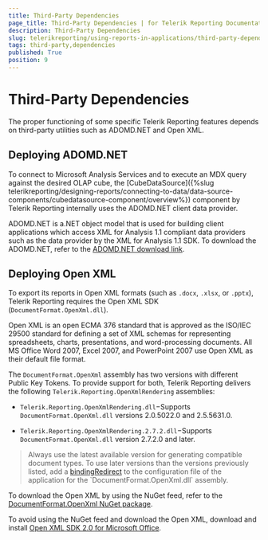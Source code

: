 ```yaml
---
title: Third-Party Dependencies
page_title: Third-Party Dependencies | for Telerik Reporting Documentation
description: Third-Party Dependencies
slug: telerikreporting/using-reports-in-applications/third-party-dependencies
tags: third-party,dependencies
published: True
position: 9
---
```


# Third-Party Dependencies



The proper functioning of some specific Telerik Reporting features depends on third-party utilities         such as ADOMD.NET and Open XML.       

## Deploying ADOMD.NET

To connect to Microsoft Analysis Services and to execute an MDX query against the desired OLAP cube, the           [CubeDataSource]({%slug telerikreporting/designing-reports/connecting-to-data/data-source-components/cubedatasource-component/overview%}) component by Telerik Reporting internally uses the ADOMD.NET client data provider.         

ADOMD.NET is a.NET object model that is used for building client applications which access XML for           Analysis 1.1 compliant data providers such as the data provider by the XML for Analysis 1.1 SDK.           To download the ADOMD.NET, refer to the            [ADOMD.NET download link](http://www.microsoft.com/downloads/en/details.aspx?FamilyID=790d631b-bff9-4f4a-b648-e9209e6ac8ad).         

## Deploying Open XML

To export its reports in Open XML formats (such as `.docx`, `.xlsx`, or `.pptx`),           Telerik Reporting requires the Open XML SDK (`DocumentFormat.OpenXml.dll`).         

Open XML is an open ECMA 376 standard that is approved as the ISO/IEC 29500 standard for           defining a set of XML schemas for representing spreadsheets, charts, presentations, and word-processing documents.           All MS Office Word 2007, Excel 2007, and PowerPoint 2007 use Open XML as their default file format.         

The `DocumentFormat.OpenXml` assembly has two versions with different Public Key Tokens. To provide support for both,           Telerik Reporting delivers the following `Telerik.Reporting.OpenXmlRendering` assemblies:         

* `Telerik.Reporting.OpenXmlRendering.dll`−Supports `DocumentFormat.OpenXml.dll` versions 2.0.5022.0 and 2.5.5631.0.             

* `Telerik.Reporting.OpenXmlRendering.2.7.2.dll`−Supports `DocumentFormat.OpenXml.dll` version 2.7.2.0 and later.             

> Always use the latest available version for generating compatible document types.             To use later versions than the versions previously listed, add a              [bindingRedirect](http://msdn.microsoft.com/en-us/library/eftw1fys(v=vs.110).aspx)              to the configuration file of the application for the `DocumentFormat.OpenXml.dll` assembly.           


To download the Open XML by using the NuGet feed, refer to the            [DocumentFormat.OpenXml NuGet package](https://www.nuget.org/packages/DocumentFormat.OpenXml/).         

To avoid using the NuGet feed and download the Open XML, download and install            [Open XML SDK 2.0 for Microsoft Office](http://www.microsoft.com/downloads/en/details.aspx?FamilyId=C6E744E5-36E9-45F5-8D8C-331DF206E0D0).

